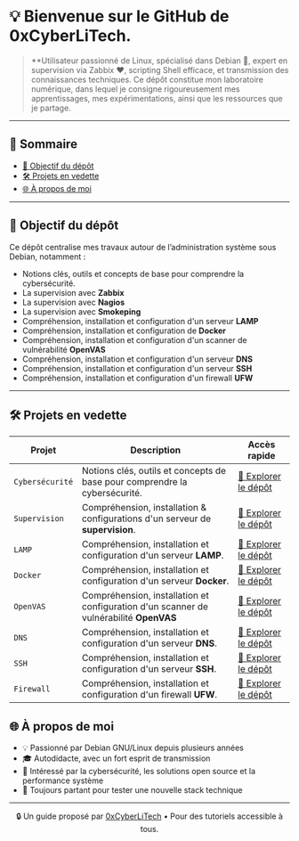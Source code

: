 
<h1 align="left">💡 Bienvenue sur le GitHub de 0xCyberLiTech.</h1>

> **Utilisateur passionné de Linux, spécialisé dans Debian 🐧, expert en supervision via Zabbix ❤️, scripting Shell efficace, et transmission des connaissances techniques.
> Ce dépôt constitue mon laboratoire numérique, dans lequel je consigne rigoureusement mes apprentissages, mes expérimentations, ainsi que les ressources que je partage.

---

## 🧭 Sommaire

- [🎯 Objectif du dépôt](#-objectif-du-dépôt)
- [🛠️ Projets en vedette](#️-projets-en-vedette)
- [🌐 À propos de moi](#-à-propos-de-moi)

---

## 🎯 Objectif du dépôt

Ce dépôt centralise mes travaux autour de l’administration système sous Debian, notamment :

- Notions clés, outils et concepts de base pour comprendre la cybersécurité.
- La supervision avec **Zabbix**
- La supervision avec **Nagios**
- La supervision avec **Smokeping**
- Compréhension, installation et configuration d'un serveur **LAMP**
- Compréhension, installation et configuration de **Docker**
- Compréhension, installation et configuration d'un scanner de vulnérabilité **OpenVAS**
- Compréhension, installation et configuration d'un serveur **DNS**
- Compréhension, installation et configuration d'un serveur **SSH**
- Compréhension, installation et configuration d'un firewall **UFW**

---

## 🛠️ Projets en vedette

| Projet           | Description                                                                                   | Accès rapide |
|------------------|-----------------------------------------------------------------------------------------------|--------------|
| `Cybersécurité`   | Notions clés, outils et concepts de base pour comprendre la cybersécurité. | [📁 Explorer le dépôt](https://github.com/0xCyberLiTech/Cybersecurite) |
| `Supervision`    | Compréhension, installation & configurations d'un serveur de **supervision**. | [📁 Explorer le dépôt](https://github.com/0xCyberLiTech/Supervision) |
| `LAMP`   | Compréhension, installation et configuration d'un serveur **LAMP**. | [📁 Explorer le dépôt](https://github.com/0xCyberLiTech/Apache2) |
| `Docker`    | Compréhension, installation et configuration d'un serveur **Docker**. | [📁 Explorer le dépôt](https://github.com/0xCyberLiTech/Docker) |
| `OpenVAS`   | Compréhension, installation et configuration d'un scanner de vulnérabilité **OpenVAS** | [📁 Explorer le dépôt](https://github.com/0xCyberLiTech/OpenVAS) |
| `DNS`   | Compréhension, installation et configuration d'un serveur **DNS**. | [📁 Explorer le dépôt](https://github.com/0xCyberLiTech/DNS) |
| `SSH`   | Compréhension, installation et configuration d'un serveur **SSH**. | [📁 Explorer le dépôt](https://github.com/0xCyberLiTech/Cybersecurite/blob/main/SSH-comment-se-connecter-avec-des-cl%C3%A9s.md) |
| `Firewall`   | Compréhension, installation et configuration d'un firewall **UFW**. | [📁 Explorer le dépôt](https://github.com/0xCyberLiTech/Cybersecurite/blob/main/UFW-installation-et-configuration.md) |

## 🌐 À propos de moi

- 💡 Passionné par Debian GNU/Linux depuis plusieurs années
- 🎓 Autodidacte, avec un fort esprit de transmission
- 🔐 Intéressé par la cybersécurité, les solutions open source et la performance système
- 🧪 Toujours partant pour tester une nouvelle stack technique

---

<p align="center">
  🔒 Un guide proposé par <a href="https://github.com/0xCyberLiTech">0xCyberLiTech</a> • Pour des tutoriels accessible à tous.
</p>
